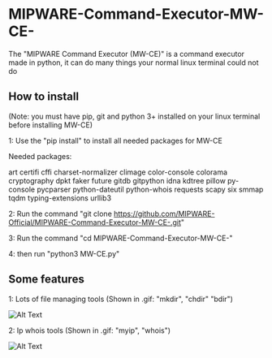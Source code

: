 # MIPWARE-Command-Executor-MW-CE-


The "MIPWARE Command Executor (MW-CE)" is a command executor made in python, it can do many things your normal linux terminal could not do

## How to install

(Note: you must have pip, git and python 3+ installed on your linux terminal before installing MW-CE)

1: Use the "pip install" to install all needed packages for MW-CE

Needed packages:

art
certifi
cffi
charset-normalizer
climage
color-console
colorama
cryptography
dpkt
faker
future
gitdb
gitpython
idna
kdtree
pillow
py-console
pycparser
python-dateutil
python-whois
requests
scapy
six
smmap
tqdm
typing-extensions
urllib3

2: Run the command "git clone https://github.com/MIPWARE-Official/MIPWARE-Command-Executor-MW-CE-.git"

3: Run the command "cd MIPWARE-Command-Executor-MW-CE-"

4: then run "python3 MW-CE.py"

## Some features

1: Lots of file managing tools
(Shown in .gif: "mkdir", "chdir" "bdir")

![Alt Text](https://media.giphy.com/media/q5R7T4nxyavVg5HfuJ/giphy.gif)

2: Ip whois tools
(Shown in .gif: "myip", "whois")

![Alt Text](https://media.giphy.com/media/ZaUepRmJE26ejXerQQ/giphy.gif)

